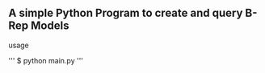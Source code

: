 ## A simple Python Program to create and query B-Rep Models
usage

'''
$ python main.py <model file_name>
'''
